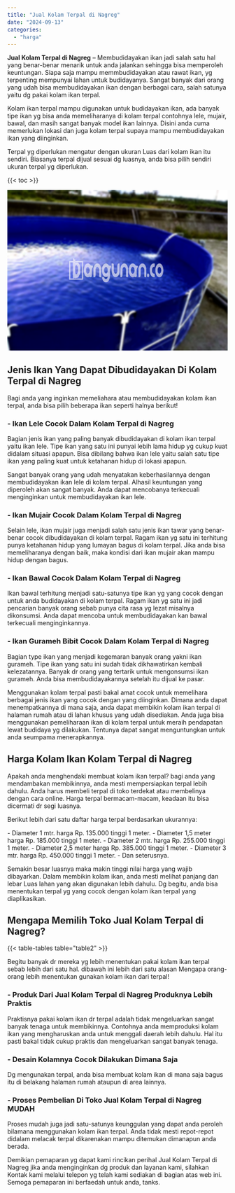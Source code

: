 ```yaml
---
title: "Jual Kolam Terpal di Nagreg"
date: "2024-09-13"
categories: 
  - "harga"
---
```


**Jual Kolam Terpal di Nagreg** – Membudidayakan ikan jadi salah satu hal yang benar-benar menarik untuk anda jalankan sehingga bisa memperoleh keuntungan. Siapa saja mampu memmbudidayakan atau rawat ikan, yg terpenting mempunyai lahan untuk budidayanya. Sangat banyak dari orang yang udah bisa membudidayakan ikan dengan berbagai cara, salah satunya yaitu dg pakai kolam ikan terpal.

Kolam ikan terpal mampu digunakan untuk budidayakan ikan, ada banyak tipe ikan yg bisa anda memeliharanya di kolam terpal contohnya lele, mujair, bawal, dan masih sangat banyak model ikan lainnya. Disini anda cuma memerlukan lokasi dan juga kolam terpal supaya mampu membudidayakan ikan yang diinginkan.

Terpal yg diperlukan mengatur dengan ukuran Luas dari kolam ikan itu sendiri. Biasanya terpal dijual sesuai dg luasnya, anda bisa pilih sendiri ukuran terpal yg diperlukan.

{{< toc >}}

![Jual Kolam Terpal di Nagreg](/images/jual-kolam-terpal-57.png)

## Jenis Ikan Yang Dapat Dibudidayakan Di Kolam Terpal di Nagreg

Bagi anda yang inginkan memeliahara atau membudidayakan kolam ikan terpal, anda bisa pilih beberapa ikan seperti halnya berikut!

### \- Ikan Lele Cocok Dalam Kolam Terpal di Nagreg

Bagian jenis ikan yang paling banyak dibudidayakan di kolam ikan terpal yaitu ikan lele. Tipe ikan yang satu ini punyai lebih lama hidup yg cukup kuat didalam situasi apapun. Bisa dibilang bahwa ikan lele yaitu salah satu tipe ikan yang paling kuat untuk ketahanan hidup di lokasi apapun.

Sangat banyak orang yang udah menyatakan keberhasilannya dengan membudidayakan ikan lele di kolam terpal. Alhasil keuntungan yang diperoleh akan sangat banyak. Anda dapat mencobanya terkecuali menginginkan untuk membudidayakan ikan lele.

### \- Ikan Mujair Cocok Dalam Kolam Terpal di Nagreg

Selain lele, ikan mujair juga menjadi salah satu jenis ikan tawar yang benar-benar cocok dibudidayakan di kolam terpal. Ragam ikan yg satu ini terhitung punya ketahanan hidup yang lumayan bagus di kolam terpal. Jika anda bisa memeliharanya dengan baik, maka kondisi dari ikan mujair akan mampu hidup dengan bagus.

### \- Ikan Bawal Cocok Dalam Kolam Terpal di Nagreg

Ikan bawal terhitung menjadi satu-satunya tipe ikan yg yang cocok dengan untuk anda budidayakan di kolam terpal. Ragam ikan yg satu ini jadi pencarian banyak orang sebab punya cita rasa yg lezat misalnya dikonsumsi. Anda dapat mencoba untuk membudidayakan kan bawal terkecuali menginginkannya.

### \- Ikan Gurameh Bibit Cocok Dalam Kolam Terpal di Nagreg

Bagian type ikan yang menjadi kegemaran banyak orang yakni ikan gurameh. Tipe ikan yang satu ini sudah tidak dikhawatirkan kembali kelezatannya. Banyak dr orang yang tertarik untuk mengonsumsi ikan gurameh. Anda bisa membudidayakannya setelah itu dijual ke pasar.

Menggunakan kolam terpal pasti bakal amat cocok untuk memelihara berbagai jenis ikan yang cocok dengan yang diinginkan. Dimana anda dapat menempatkannya di mana saja, anda dapat membikin kolam ikan terpal di halaman rumah atau di lahan khusus yang udah disediakan. Anda juga bisa menggunakan pemeliharaan ikan di kolam terpal untuk meraih pendapatan lewat budidaya yg dilakukan. Tentunya dapat sangat menguntungkan untuk anda seumpama menerapkannya.

## Harga Kolam Ikan Kolam Terpal di Nagreg

Apakah anda menghendaki membuat kolam ikan terpal? bagi anda yang mendambakan membikinnya, anda mesti mempersiapkan terpal lebih dahulu. Anda harus membeli terpal di toko terdekat atau membelinya dengan cara online. Harga terpal bermacam-macam, keadaan itu bisa dicermati dr segi luasnya.

Berikut lebih dari satu daftar harga terpal berdasarkan ukurannya:

\- Diameter 1 mtr. harga Rp. 135.000 tinggi 1 meter. - Diameter 1,5 meter harga Rp. 185.000 tinggi 1 meter. - Diameter 2 mtr. harga Rp. 255.000 tinggi 1 meter. - Diameter 2,5 meter harga Rp. 385.000 tinggi 1 meter. - Diameter 3 mtr. harga Rp. 450.000 tinggi 1 meter. - Dan seterusnya.

Semakin besar luasnya maka makin tinggi nilai harga yang wajib dibayarkan. Dalam membikin kolam ikan, anda mesti melihat panjang dan lebar Luas lahan yang akan digunakan lebih dahulu. Dg begitu, anda bisa menentukan terpal yg yang cocok dengan kolam ikan terpal yang diaplikasikan.

## Mengapa Memilih Toko Jual Kolam Terpal di Nagreg?

{{< table-tables table="table2" >}}

Begitu banyak dr mereka yg lebih menentukan pakai kolam ikan terpal sebab lebih dari satu hal. dibawah ini lebih dari satu alasan Mengapa orang-orang lebih menentukan gunakan kolam ikan dari terpal!

### \- Produk Dari Jual Kolam Terpal di Nagreg Produknya Lebih Praktis

Praktisnya pakai kolam ikan dr terpal adalah tidak mengeluarkan sangat banyak tenaga untuk membikinnya. Contohnya anda memproduksi kolam ikan yang mengharuskan anda untuk menggali daerah lebih dahulu. Hal itu pasti bakal tidak cukup praktis dan mengeluarkan sangat banyak tenaga.

### \- Desain Kolamnya Cocok Dilakukan Dimana Saja

Dg mengunakan terpal, anda bisa membuat kolam ikan di mana saja bagus itu di belakang halaman rumah ataupun di area lainnya.

### \- Proses Pembelian Di Toko Jual Kolam Terpal di Nagreg MUDAH

Proses mudah juga jadi satu-satunya keunggulan yang dapat anda peroleh bilamana menggunakan kolam ikan terpal. Anda tidak mesti repot-repot didalam melacak terpal dikarenakan mampu ditemukan dimanapun anda berada.

Demikian pemaparan yg dapat kami rincikan perihal Jual Kolam Terpal di Nagreg jika anda menginginkan dg produk dan layanan kami, silahkan Kontak kami melalui telepon yg telah kami sediakan di bagian atas web ini. Semoga pemaparan ini berfaedah untuk anda, tanks.
